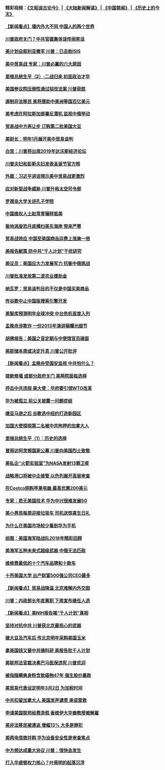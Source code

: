 #### 精彩视频：[《文昭谈古论今》](https://github.com/gfw-breaker/wenzhao/blob/master/README.md?t=12192131) | [《大陆新闻解读》](https://github.com/gfw-breaker/ntdtv-comedy/blob/master/README.md?t=12192131) | [《中国禁闻》](https://github.com/gfw-breaker/ntdtv-news/blob/master/README.md?t=12192131) | [《历史上的今天》](https://github.com/gfw-breaker/today-in-history/blob/master/README.md?t=12192131) 

#### [【新闻看点】墙内外大不同 中国人的两个世界](../pages/nsc412/n10920712.md?t=12192131) 

#### [川普政府关门？中共官媒集体误传闹笑话](../pages/nsc412/n10920340.md?t=12192131) 

#### [美计划自叙利亚撤军 川普：已击败ISIS](../pages/nsc412/n10920579.md?t=12192131) 

#### [美中贸易战 专家：川普必赢的六大原因](../pages/nsc412/n10920421.md?t=12192131) 

#### [里根总统生平（2）:二战归来 初显政治才华](../pages/nsc412/n10919484.md?t=12192131) 

#### [美国参议院压倒性通过狱改法案 川普获胜](../pages/nsc412/n10919122.md?t=12192131) 

#### [遏制非法移民 美将援助中美洲等国百亿美元](../pages/nsc412/n10919532.md?t=12192131) 

#### [美考虑在阿拉斯加部署反潜机 监视中俄举动](../pages/nsc412/n10919530.md?t=12192131) 

#### [贸易战中方再让步 订购第二批美国大豆](../pages/nsc412/n10919154.md?t=12192131) 

#### [美财长：明年1月展开美中贸易谈判](../pages/nsc412/n10918842.md?t=12192131) 

#### [白宫：川普将出席2019年达沃斯经济论坛](../pages/nsc412/n10918624.md?t=12192131) 

#### [川普夫妇和彭斯夫妇发表圣诞节官方照](../pages/nsc412/n10918717.md?t=12192131) 

#### [外媒：习近平讲话预示美中贸易战更激烈](../pages/nsc412/n10918487.md?t=12192131) 

#### [应对新型战争威胁 川普升格太空司令部](../pages/nsc412/n10918501.md?t=12192131) 

#### [罗德岛大学关闭孔子学院](../pages/nsc412/n10918386.md?t=12192131) 

#### [中国维权人士赵常青辗转抵美](../pages/nsc412/n10918437.md?t=12192131) 

#### [极地涡旋恐月底横扫美东海岸 带来严寒](../pages/nsc412/n10918366.md?t=12192131) 

#### [贸易战效应 中国至美国商品运费上涨逾一倍](../pages/nsc412/n10918337.md?t=12192131) 

#### [美报告献策 防中共“千人计划”干扰研究](../pages/nsc412/n10916712.md?t=12192131) 

#### [美议员：美国应大力发展军力 抗衡中俄挑战](../pages/nsc412/n10917600.md?t=12192131) 

#### [川普批准发放第二波农业援助金](../pages/nsc412/n10916962.md?t=12192131) 

#### [纳瓦罗：贸易谈判目的不仅是中国买美商品](../pages/nsc412/n10917018.md?t=12192131) 

#### [传谷歌中止中国版搜索引擎开发](../pages/nsc412/n10917439.md?t=12192131) 

#### [美智库预测明年全球冲突 中台危机首度入列](../pages/nsc412/n10916856.md?t=12192131) 

#### [孟晚舟涉欺诈 一份2013年演讲稿曝光细节](../pages/nsc412/n10916405.md?t=12192131) 

#### [胡佛报告：美国之音定期与中使馆官员碰面](../pages/nsc412/n10916158.md?t=12192131) 

#### [美联储本周或决定升息 川普公开批评](../pages/nsc412/n10916516.md?t=12192131) 

#### [【新闻看点】孟晚舟受国安监视 中共怕什么？](../pages/nsc412/n10916290.md?t=12192131) 

#### [拨款修墙 或部分政府关门 美两院面临选择](../pages/nsc412/n10916254.md?t=12192131) 

#### [抨击中共违规 美大使：华府要引领WTO改革](../pages/nsc412/n10916337.md?t=12192131) 

#### [华为被孤立 前公关披露一问题症结](../pages/nsc412/n10916224.md?t=12192131) 

#### [继亚马逊之后 谷歌选中纽约打造新园区](../pages/nsc412/n10916244.md?t=12192131) 

#### [加国大使探视第二名被中共拘押的加拿大人](../pages/nsc412/n10916036.md?t=12192131) 

#### [里根总统生平（1）：历史的选择](../pages/nsc412/n10915488.md?t=12192131) 

#### [冒雨访阿灵顿国家公墓 川普向美国烈士致敬](../pages/nsc412/n10914684.md?t=12192131) 

#### [美私企“火箭实验室”为NASA发射13颗卫星](../pages/nsc412/n10914593.md?t=12192131) 

#### [战略港口将被中企接管 以色列展开高层审查](../pages/nsc412/n10914656.md?t=12192131) 

#### [在Costco网购苹果电脑 最高优惠200美元](../pages/nsc412/n10913554.md?t=12192131) 

#### [专家：若无美国技术 华为中兴很难发展5G](../pages/nsc412/n10913393.md?t=12192131) 

#### [美小男孩每周迎接垃圾车 司机送惊喜生日礼](../pages/nsc412/n10914575.md?t=12192131) 

#### [为什么在美国市场较少看到华为手机](../pages/nsc412/n10912210.md?t=12192131) 

#### [组图：美国海军陆战队2018年精彩回顾](../pages/nsc412/n10913826.md?t=12192131) 

#### [美海军五种未来式超级武器 中俄无法匹敌](../pages/nsc412/n10913021.md?t=12192131) 

#### [维修费最低的十个汽车品牌和十款车](../pages/nsc412/n10913112.md?t=12192131) 

#### [十所美国大学 出产财富500强公司CEO最多](../pages/nsc412/n10912203.md?t=12192131) 

#### [【新闻看点】贸易战降温 北京难解内外交困](../pages/nsc412/n10913260.md?t=12192131) 

#### [川普：内政部长年底离职 下周宣布继任人选](../pages/nsc412/n10913180.md?t=12192131) 

#### [【新闻看点】美NIH报告揭“千人计划”真相](../pages/nsc412/n10913124.md?t=12192131) 

#### [坚持对抗中共 川普获北京最担心的武器](../pages/nsc412/n10913202.md?t=12192131) 

#### [继大豆及汽车后 传北京明年采购美国玉米](../pages/nsc412/n10913299.md?t=12192131) 

#### [拿美国钱又替中共搞科研 美报告批千人计划](../pages/nsc412/n10913071.md?t=12192131) 

#### [美联邦法官裁决奥巴马医保违宪 川普欢迎](../pages/nsc412/n10912862.md?t=12192131) 

#### [被指隐瞒爽身粉含致癌物47年 强生股价暴跌](../pages/nsc412/n10912465.md?t=12192131) 

#### [美贸易代表设定明年3月2日 为加税时间](../pages/nsc412/n10912255.md?t=12192131) 

#### [中共扣留加拿大人 美国发声谴责 承诺营救](../pages/nsc412/n10912168.md?t=12192131) 

#### [申请美国联邦经费造假 香槟伊大华裔教授被解雇](../pages/nsc412/n10912060.md?t=12192131) 

#### [美非法移民被遣返 增幅13% 大多是罪犯](../pages/nsc412/n10911846.md?t=12192131) 

#### [美两电信商并购 华为设备安全性是审查焦点](../pages/nsc412/n10911931.md?t=12192131) 

#### [中方想达成重大协议 川普：很快会发生](../pages/nsc412/n10911955.md?t=12192131) 

#### [打入华盛顿权力核心？叶简明的起落沉浮](../pages/nsc412/n10911237.md?t=12192131) 

